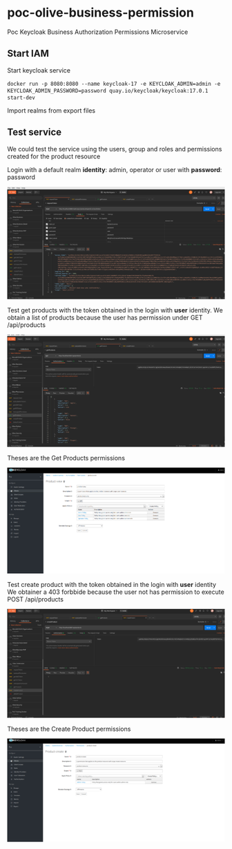 # poc-olive-business-permission
Poc Keycloak Business Authorization Permissions Microservice

## Start IAM

Start keycloak service

```shell
docker run -p 8080:8080 --name keycloak-17 -e KEYCLOAK_ADMIN=admin -e KEYCLOAK_ADMIN_PASSWORD=password quay.io/keycloak/keycloak:17.0.1 start-dev
```

Import realms from export files

## Test service

We could test the service using the users, group and roles and permissions created for the product resource

Login with a default realm **identity**: admin, operator or user with **password**: password

![Login User](captures/login_user.png "Login User")

Test get products with the token obtained in the login with **user** identity.
We obtain a list of products because the user has permission under GET /api/products

![Get Products](captures/get_products.png "Get Products")

Theses are the Get Products permissions

![Get Products Permissions](captures/get_products_permissions.png "Get Products Permissions")

Test create product with the token obtained in the login with **user** identity
We obtainer a 403 forbbide because the user not has permission to execute POST /api/products

![Create Product](captures/create_user.png "Create Product")

Theses are the Create Product permissions

![Create Products Permissions](captures/create_product_permissions.png)
